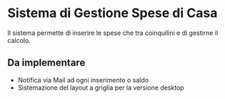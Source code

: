 # Sistema di Gestione Spese di Casa
Il sistema permette di inserire le spese che tra coinquilini e di gestirne il calcolo.

## Da implementare
- Notifica via Mail ad ogni inserimento o saldo
- Sistemazione del layout a griglia per la versione desktop
